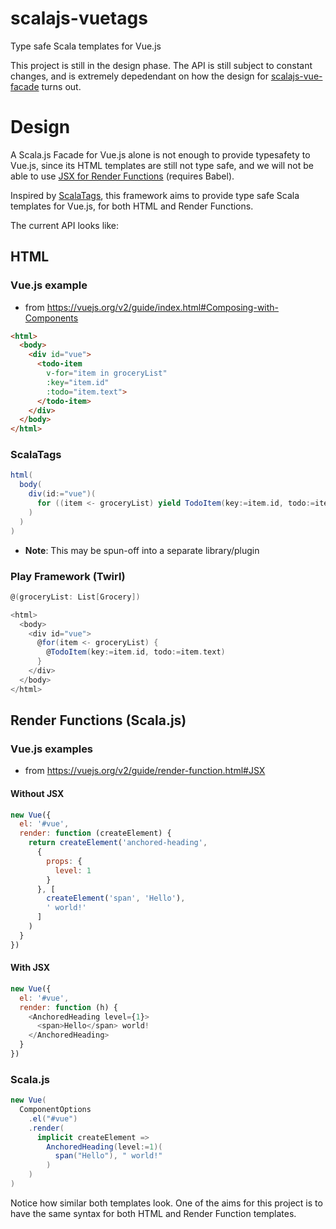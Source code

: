 # scalajs-vuetags
Type safe Scala templates for Vue.js

This project is still in the design phase. The API is still subject to constant changes, and is extremely depedendant on how the design for [scalajs-vue-facade](https://github.com/daniel-shuy/scalajs-vue-facade) turns out.

# Design
A Scala.js Facade for Vue.js alone is not enough to provide typesafety to Vue.js, since its HTML templates are still not type safe, and we will not be able to use [JSX for Render Functions](https://vuejs.org/v2/guide/render-function.html#JSX) (requires Babel).

Inspired by [ScalaTags](https://github.com/lihaoyi/scalatags), this framework aims to provide type safe Scala templates for Vue.js, for both HTML and Render Functions.

The current API looks like:

## HTML
### Vue.js example 
- from https://vuejs.org/v2/guide/index.html#Composing-with-Components
```html
<html>
  <body>
    <div id="vue">
      <todo-item
        v-for="item in groceryList"
        :key="item.id"
        :todo="item.text">
      </todo-item>
    </div>
  </body>
</html>
```

### ScalaTags
```scala
html(
  body(
    div(id:="vue")(
      for ((item <- groceryList) yield TodoItem(key:=item.id, todo:=item.text))
    )
  )
)
```
- __Note__: This may be spun-off into a separate library/plugin

### Play Framework (Twirl)
```scala
@(groceryList: List[Grocery])

<html>
  <body>
    <div id="vue">
      @for(item <- groceryList) {
        @TodoItem(key:=item.id, todo:=item.text)
      }
    </div>
  </body>
</html>
```


## Render Functions (Scala.js)
### Vue.js examples
- from https://vuejs.org/v2/guide/render-function.html#JSX

#### Without JSX
```javascript
new Vue({
  el: '#vue',
  render: function (createElement) {
    return createElement('anchored-heading', 
      {
        props: {
          level: 1
        }
      }, [
        createElement('span', 'Hello'),
        ' world!'
      ]
    )
  }
})
```

#### With JSX
```javascript
new Vue({
  el: '#vue',
  render: function (h) {
    <AnchoredHeading level={1}>
      <span>Hello</span> world!
    </AnchoredHeading>
  }
})
```

### Scala.js
```scala
new Vue(
  ComponentOptions
    .el("#vue")
    .render(
      implicit createElement =>
        AnchoredHeading(level:=1)(
          span("Hello"), " world!"
        )
    )
)
```

Notice how similar both templates look. One of the aims for this project is to have the same syntax for both HTML and Render Function templates.
